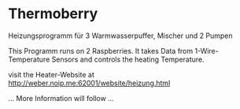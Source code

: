 # Thermoberry
Heizungsprogramm für 3 Warmwasserpuffer, Mischer und 2 Pumpen


This Programm runs on 2 Raspberries. 
It takes Data from 1-Wire-Temperature Sensors and controls the heating Temperature.

visit the Heater-Website at http://weber.noip.me:62001/website/heizung.html

... More Information will follow ...
